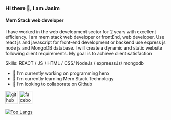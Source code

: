 ### Hi there 👋, I am Jasim
#### Mern Stack web developer
I have worked in the web development sector for 2 years with excellent efficiency. I am mern stack web developer or frontEnd, web developer. Use react js and javascript for front-end development or backend use express js node js and MongoDB database. I will create a dynamic and static website following client requirements. My goal is to achieve client satisfaction 

Skills:  REACT / JS / HTML / CSS/ NodeJs / expreessJs/ mongodb

- 🔭 I’m currently working on programming hero 
- 🌱 I’m currently learning Mern Stack Technology  
- 👯 I’m looking to collaborate on Github 


[<img src='https://cdn.jsdelivr.net/npm/simple-icons@3.0.1/icons/github.svg' alt='github' height='40'>](https://github.com/jasimahmedq2)  [<img src='https://cdn.jsdelivr.net/npm/simple-icons@3.0.1/icons/facebook.svg' alt='facebook' height='40'>](https://www.facebook.com/jasim4148)  

[![Top Langs](https://github-readme-stats.vercel.app/api/top-langs/?username=jasimahmedq2)](https://github.com/anuraghazra/github-readme-stats)
